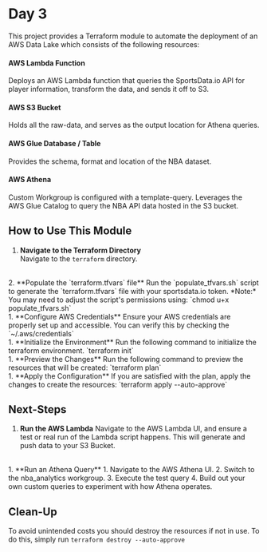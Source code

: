 # Day 3

This project provides a Terraform module to automate the deployment of an AWS Data Lake which consists of the following resources: 

#### AWS Lambda Function
Deploys an AWS Lambda function that queries the SportsData.io API for player information, transform the data, and sends it off to S3.
#### AWS S3 Bucket
Holds all the raw-data, and serves as the output location for Athena queries.
#### AWS Glue Database / Table
Provides the schema, format and location of the NBA dataset.
#### AWS Athena
Custom Workgroup is configured with a template-query. Leverages the AWS Glue Catalog to query the NBA API data hosted in the S3 bucket.


## How to Use This Module

1. **Navigate to the Terraform Directory**  
   Navigate to the `terraform` directory.
<br>
2. **Populate the `terraform.tfvars` file**
    Run the `populate_tfvars.sh` script to generate the `terraform.tfvars` file with your sportsdata.io token.  
    *Note:* You may need to adjust the script's permissions using:  
     `chmod u+x populate_tfvars.sh`
<br>
1. **Configure AWS Credentials**
    Ensure your AWS credentials are properly set up and accessible. You can verify this by checking the `~/.aws/credentials`
<br>
1. **Initialize the Environment**
Run the following command to initialize the terraform environment.
`terraform init`
<br>
1. **Preview the Changes**
Run the following command to preview the resources that will be created:
`terraform plan`
<br>
1. **Apply the Configuration**
If you are satisfied with the plan, apply the changes to create the resources:
`terraform apply --auto-approve`

## Next-Steps
1. **Run the AWS Lambda**
Navigate to the AWS Lambda UI, and ensure a test or real run of the Lambda script happens. This will generate and push data to your S3 Bucket.
<br>
1. **Run an Athena Query**
    1. Navigate to the AWS Athena UI. 
    2. Switch to the nba_analytics workgroup.
    3. Execute the test query
    4. Build out your own custom queries to experiment with how Athena operates.

## Clean-Up

To avoid unintended costs you should destroy the resources if not in use. To do this, simply run
`terraform destroy --auto-approve`
